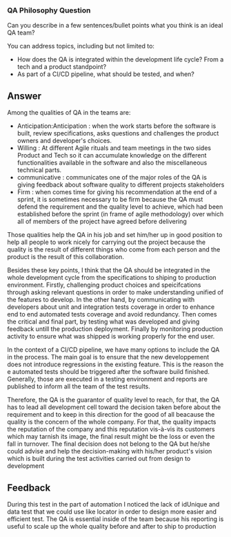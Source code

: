 

### QA Philosophy Question

Can you describe in a few sentences/bullet points what you think is an ideal QA team?

You can address topics, including but not limited to:
- How does the QA is integrated within the development life cycle? From a tech and a product standpoint?
- As part of a CI/CD pipeline, what should be tested, and when?
 

## Answer 

Among the qualities of QA in the teams are: 
- Anticipation:Anticipation : when the work starts before the software is built, review specifications, asks questions and challenges the product owners and developer's choices.
- Willing : At different Agile rituals and team meetings in the two sides Product and Tech so it can accumulate knowledge on the different functionalities available in the software and also the miscellaneous technical parts.
- communicative : communicates one of the major roles of the QA is giving feedback about software quality to different projects stakeholders
- Firm : when comes time for giving his recommendation at the end of a sprint, it is sometimes necessary to be firm because the QA must defend the requirement and the quality level to achieve, which had been established before the sprint (in frame of agile methodology) over which all of members of the project have agreed before delivering

Those qualities help the QA in his job and set him/her up in good position to help all people to work nicely for carrying out the project because the quality is the result of different things who come from each person and the product is the result of this collaboration.

Besides these key points, I think that the QA should be integrated in the whole development cycle from the specifications to shiping to production environment. Firstly, challenging product choices and speicifcations through asking relevant questions in order to make understanding unified of the features to develop. In the other hand, by communicating with developers about unit and integration tests coverage in order to enhance end to end automated tests coverage and avoid redundancy. Then comes the critical and final part, by testing what was developed and giving feedback untill the production deployment. Finally by monitoring production activity to ensure what was shipped is working properly for the end user.
 
In the context of a CI/CD pipeline, we have many options to include the QA in the process. 
The main goal is to ensure that the new developpement does not introduce regressions in the existing feature. 
This is the reason the e automated tests should be triggered after the software build finished. 
Generally, those are executed in a testing environment and reports are published to inform all the team of the test results.

Therefore, the QA is the guarantor of quality level to reach, for that, the QA has to lead  all development cell toward the decision taken before about the requirement  and to keep in this direction for the good of all beacause  the quality is the concern of the whole company. For that, the quality impacts the reputation of the company  and this reputation vis-à-vis its customers which may tarnish its image, the final result might be the  loss or even the fall in turnover.
The final decision does not belong to the QA but he/she could advise and help the decision-making with his/her product's vision which is built during the test activities carried out from design to development

## Feedback

During this test in the part of automation I noticed the lack of idUnique and data test that we could use like locator in order to design more easier and efficient test.
The QA is essential inside of the team because his reporting is useful to scale up the whole quality before and after to ship to production

